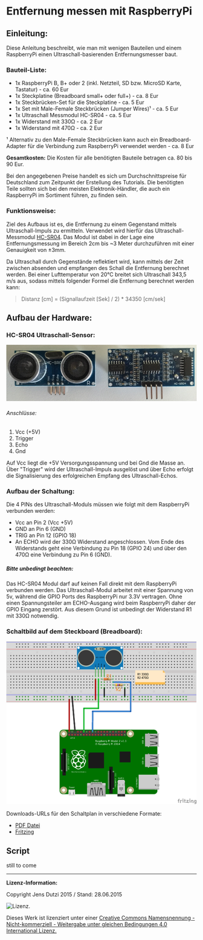 # Entfernung messen mit RaspberryPi


## Einleitung:

Diese Anleitung beschreibt, wie man mit wenigen Bauteilen und einem RaspberryPi einen Ultraschall-basierenden Entfernungsmesser baut.

### Bauteil-Liste:

* 1x RaspberryPi B, B+ oder 2 (inkl. Netzteil, SD bzw. MicroSD Karte, Tastatur) - ca. 60 Eur 
* 1x Steckplatine (Breadboard small+ oder full+) - ca. 8 Eur
* 1x Steckbrücken-Set für die Steckplatine - ca. 5 Eur
* 1x Set mit Male-Female Steckbrücken (Jumper Wires)¹ - ca. 5 Eur
* 1x Ultraschall Messmodul HC-SR04 - ca. 5 Eur
* 1x Widerstand mit 330Ω - ca. 2 Eur
* 1x Widerstand mit 470Ω - ca. 2 Eur

¹ Alternativ zu den Male-Female Steckbrücken kann auch ein Breadboard-Adapter für die Verbindung zum RaspberryPi verwendet werden - ca. 8 Eur

**Gesamtkosten:** Die Kosten für alle benötigten Bauteile betragen ca. 80 bis 90 Eur. 

Bei den angegebenen Preise handelt es sich um Durchschnittspreise für Deutschland zum Zeitpunkt der Erstellung des Tutorials. Die benötigten Teile sollten sich bei den meisten Elektronik-Händler, die auch ein RaspberryPi im Sortiment führen, zu finden sein.


### Funktionsweise:

Ziel des Aufbaus ist es, die Entfernung zu einem Gegenstand mittels Ultraschall-Impuls zu ermitteln. Verwendet wird hierfür das Ultraschall-Messmodul [HC-SR04](http://www.mikrocontroller.net/attachment/218122/HC-SR04_ultraschallmodul_beschreibung_3.pdf). Das Modul ist dabei in der Lage eine Entfernungsmessung im Bereich 2cm bis ~3 Meter durchzuführen mit einer Genauigkeit von ±3mm. 

Da Ultraschall durch Gegenstände reflektiert wird, kann mittels der Zeit zwischen absenden und empfangen des Schall die Entfernung berechnet werden. Bei einer Lufttemperatur von 20°C breitet sich Ultraschall 343,5 m/s aus, sodass mittels folgender Formel die Entfernung berechnet werden kann:

> Distanz [cm] = (Signallaufzeit [Sek] / 2) * 34350 [cm/sek]

## Aufbau der Hardware:

### HC-SR04 Ultraschall-Sensor:

![Ultraschall Sensor](https://github.com/Blog404DE/RasPiUltraschallEntfernungsmesser/raw/master/Bilder/HC-SR04.jpg) 

###### Anschlüsse:
1. Vcc (+5V)
2. Trigger
3. Echo
4. Gnd

Auf Vcc liegt die +5V Versorgungsspannung und bei Gnd die Masse an. Über "Trigger" wird der Ultraschall-Impuls ausgelöst und über Echo erfolgt die Signalisierung des erfolgreichen Empfang des Ultraschall-Echos. 

### Aufbau der Schaltung:

Die 4 PINs des Ultraschall-Moduls müssen wie folgt mit dem RaspberryPi verbunden werden:

- Vcc an Pin 2 (Vcc +5V)
- GND an Pin 6 (GND) 
- TRIG an Pin 12 (GPIO 18)
- An ECHO wird der 330Ω Widerstand angeschlossen. Vom Ende des Widerstands geht eine Verbindung zu Pin 18 (GPIO 24) und über den 470Ω eine Verbindung zu Pin 6 (GND).

##### Bitte unbedingt beachten:
Das HC-SR04 Modul darf auf keinen Fall direkt mit dem RaspberryPi verbunden werden. Das Ultraschall-Modul arbeitet mit einer Spannung von 5v, während die GPIO Ports des RaspberryPi nur 3.3V vertragen. Ohne einen Spannungsteiler am ECHO-Ausgang wird beim RaspberryPi daher der GPIO Eingang zerstört. Aus diesem Grund ist unbedingt der Widerstand R1 mit 330Ω notwendig. 

### Schaltbild auf dem Steckboard (Breadboard):

![Breadboard](https://github.com/Blog404DE/RasPiUltraschallEntfernungsmesser/raw/master/Schaltplan/Schaltplan.png) 

Downloads-URLs für den Schaltplan in verschiedene Formate: 

- [PDF Datei](https://github.com/Blog404DE/RasPiUltraschallEntfernungsmesser/raw/master/Schaltplan/Schaltplan.pdf)
- [Fritzing](https://github.com/Blog404DE/RasPiUltraschallEntfernungsmesser/raw/master/Schaltplan/Schaltplan.fzz)


## Script

still to come


___
**Lizenz-Information:**

Copyright Jens Dutzi 2015 / Stand: 28.06.2015

![Lizenz](http://i.creativecommons.org/l/by-nc-sa/4.0/88x31.png).

Dieses Werk ist lizenziert unter einer [Creative Commons Namensnennung - Nicht-kommerziell - Weitergabe unter gleichen Bedingungen 4.0 International Lizenz.](http://creativecommons.org/licenses/by-nc-sa/4.0/)